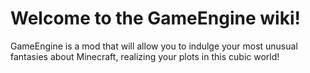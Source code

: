 # Welcome to the GameEngine wiki!

GameEngine is a mod that will allow you to indulge your most unusual fantasies about Minecraft, realizing your plots in this cubic world!
